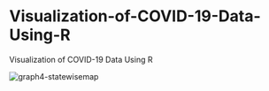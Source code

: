 # Visualization-of-COVID-19-Data-Using-R
Visualization of COVID-19 Data Using R

![graph4-statewisemap](https://user-images.githubusercontent.com/45987758/113961938-7242f980-97ec-11eb-8f1c-463b490a57b6.png)

